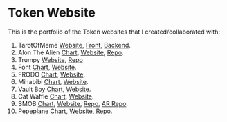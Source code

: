 # Token Website

This is the portfolio of the Token websites that I created/collaborated with:

1. TarotOfMeme [Website](https://tarotofmeme.com/), [Front](https://github.com/Verchyonov/react-websites), [Backend](https://github.com/vverchonov/crypto-airdrop-backend).
2. Alon The Alien [Chart](https://dexscreener.com/solana/ANvvhmTshfyVMDNiXX58Lq6XG3xqq9ZbnbYoo6W1exAc), [Website](https://alonthealien.com/), [Repo](https://github.com/vverchonov/crypto-websites/tree/aliens).
3. Trumpy [Website](https://www.mitrumpysol.com/), [Repo](https://github.com/vverchonov/crypto-websites-react/tree/trumpy)
4. Font [Chart](https://dexscreener.com/solana/C4R8Z8TS8NyLCxaWxEkXghQFW8GDAuYwQuoDqMRAYWJM), [Website](http://wvwvvvvvvv.com/).
5. FRODO [Chart](https://dexscreener.com/solana/2xCGqSn86Y2Ziba7sR6Nd2G5HqaYtFfL5NhpvwsyKc9R), [Website](https://frodo.world/).
6. Mihabibi [Chart](https://dexscreener.com/solana/ERCD6qtvn4sWhmNBLyPXfoKghjFRM3gxAYKxNzcw9a5x), [Website](https://mihabibilady.com/).
7. Vault Boy [Chart](https://www.pump.fun/7rwHQ8qykg4AjP6Tv5Xo6HPUVdug2gA2LcK9y8wWHU22), [Website](http://thevaultboy.com/).
8. Cat Waffle [Chart](https://dexscreener.com/solana/NTH4L6xZfa9X2Pk1hnMhW1RiYQFQmL5tCEWaeG3ht8V), [Website](http://catwafhat.com/).
9. SMOB [Chart](https://dexscreener.com/solana/fh31jwcfrc7exmd4qwory3jkp8kt9hwrzjzeweckmpkx), [Website](https://smobsolana.com/en), [Repo](https://github.com/vverchonov/crypto-websites/tree/smoking-bear), [AR Repo](https://github.com/vverchonov/crypto-websites/tree/smoking-bear-ar).
10. Pepeplane [Chart](https://dexscreener.com/solana/B4HNBPkTHpodjfkxWg1CQhHdYgei4uhcEBt6j4uK5Tor), [Website](https://www.pepeplane.com/), [Repo](https://github.com/vverchonov/crypto-websites-react/tree/pepeplane).
